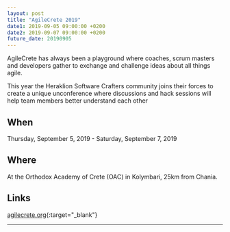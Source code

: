 ```yaml
---
layout: post
title: "AgileCrete 2019"
date1: 2019-09-05 09:00:00 +0200
date2: 2019-09-07 09:00:00 +0200
future_date: 20190905
---
```


AgileCrete has always been a playground where coaches, scrum masters and developers gather to exchange and challenge ideas about all things agile. 

This year the Heraklion Software Crafters community joins their forces to create a unique unconference where discussions and hack sessions will help team members better understand each other

## When 
Thursday, September 5, 2019 - Saturday, September 7, 2019 

## Where
At the Orthodox Academy of Crete (OAC) in Kolymbari, 25km from Chania. 

## Links
[agilecrete.org](https://agilecrete.org/){:target="_blank"}

---
